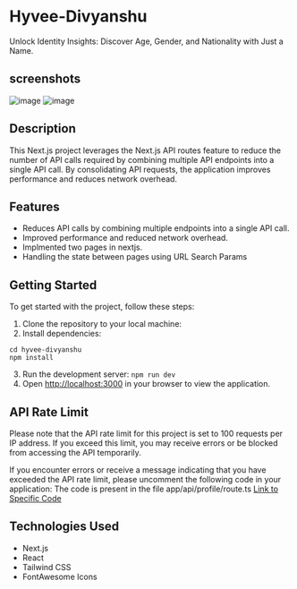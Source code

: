 # Hyvee-Divyanshu

Unlock Identity Insights: Discover Age, Gender, and Nationality with Just a Name.

## screenshots
![image](https://github.com/d2207-sahu/hyvee-divyanshu/assets/55633712/efbedaf2-b721-4b6c-96be-e7c9b44f4e96)
![image](https://github.com/d2207-sahu/hyvee-divyanshu/assets/55633712/b6c896ad-0bca-4024-874d-016fb3b09c66)


## Description

This Next.js project leverages the Next.js API routes feature to reduce the number of API calls required by combining multiple API endpoints into a single API call. By consolidating API requests, the application improves performance and reduces network overhead.

## Features

-   Reduces API calls by combining multiple endpoints into a single API call.
-   Improved performance and reduced network overhead.
-   Implmented two pages in nextjs.
-   Handling the state between pages using URL Search Params

## Getting Started

To get started with the project, follow these steps:

1. Clone the repository to your local machine:
2. Install dependencies:

```
cd hyvee-divyanshu
npm install
```

3. Run the development server:
   `npm run dev`
4. Open [http://localhost:3000](http://localhost:3000) in your browser to view the application.

## API Rate Limit

Please note that the API rate limit for this project is set to 100 requests per IP address. If you exceed this limit, you may receive errors or be blocked from accessing the API temporarily.

If you encounter errors or receive a message indicating that you have exceeded the API rate limit, please uncomment the following code in your application:
The code is present in the file app/api/profile/route.ts
[Link to Specific Code](https://github.com/d2207-sahu/hyvee-divyanshu/blob/616e45f9626df2571ca3b976f89e11af03f82209/app/api/profile/route.ts#L15)

## Technologies Used
-   Next.js
-   React
-   Tailwind CSS
-   FontAwesome Icons
